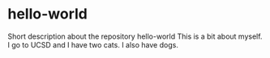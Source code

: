 # hello-world
Short description about the repository hello-world
This is a bit about myself. I go to UCSD and I have two cats.
I also have dogs.
